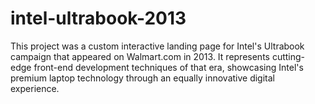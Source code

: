 # intel-ultrabook-2013
This project was a custom interactive landing page for Intel's Ultrabook campaign that appeared on Walmart.com in 2013. It represents cutting-edge front-end development techniques of that era, showcasing Intel's premium laptop technology through an equally innovative digital experience.
